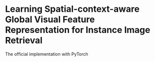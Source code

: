 # Learning Spatial-context-aware Global Visual Feature Representation for Instance Image Retrieval
The official implementation with PyTorch
